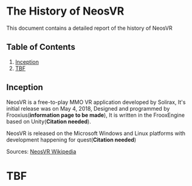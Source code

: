 # The History of NeosVR
This document contains a detailed report of the history of NeosVR

## Table of Contents
1. [Inception](#inception)
2. [TBF](#tbf)


## Inception
NeosVR is a free-to-play MMO VR application developed by Solirax, It's initial release was on May 4, 2018, Designed  and programmed by Frooxius(**information page to be made**), It is written in the FrooxEngine based on Unity(**Citation needed**).

NeosVR is released on the Microsoft Windows and Linux platforms with development happening for quest(**Citation needed**)

Sources: [NeosVR Wikipedia](https://en.wikipedia.org/wiki/NeosVR)
# TBF
